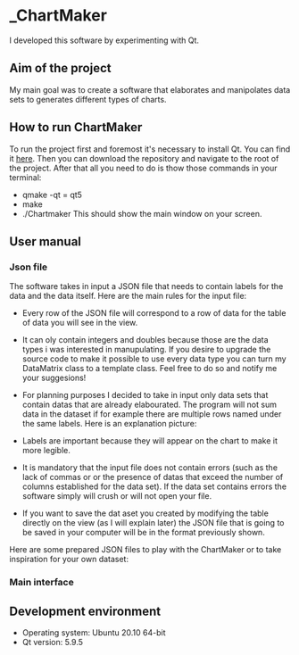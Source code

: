# _ChartMaker
I developed this software by experimenting with Qt.

## Aim of the project
My main goal was to create a software that elaborates and manipolates data sets to generates different types of charts.

## How to run ChartMaker
To run the project first and foremost it's necessary to install Qt. You can find it [here](https://www.qt.io/download).
Then you can download the repository and navigate to the root of the project. After that all you need to do is thow those commands in your terminal:
- qmake -qt = qt5 
- make
- ./Chartmaker
This should show the main window on your screen.

## User manual
### Json file
The software takes in input a JSON file that needs to contain labels for the data and the data itself. Here are the main rules for the input file:
- Every row of the JSON file will correspond to a row of data for the table of data you will see in the view.
- It can oly contain integers and doubles because those are the data types i was interested in manupulating. If you desire to upgrade the source code to make it possible to use every data type you can turn my DataMatrix class to a template class. Feel free to do so and notify me your suggesions!
- For planning purposes I decided to take in input only data sets that contain datas that are already elabourated. The program will not sum data in the dataset if for example there are multiple rows named under the same labels. Here is an explanation picture:

- Labels are important because they will appear on the chart to make it more legible. 
- It is mandatory that the input file does not contain errors (such as the lack of commas or or the presence of datas that exceed the number of columns established for the data set). If the data set contains errors the software simply will crush or will not open your file.
- If you want to save the dat aset you created by modifying the table directly on the view (as I will explain later) the JSON file that is going to be saved in your computer will be in the format previously shown.

Here are some prepared JSON files to play with the ChartMaker or to take inspiration for your own dataset:


### Main interface

## Development environment
- Operating system: Ubuntu 20.10 64-bit
- Qt version: 5.9.5


